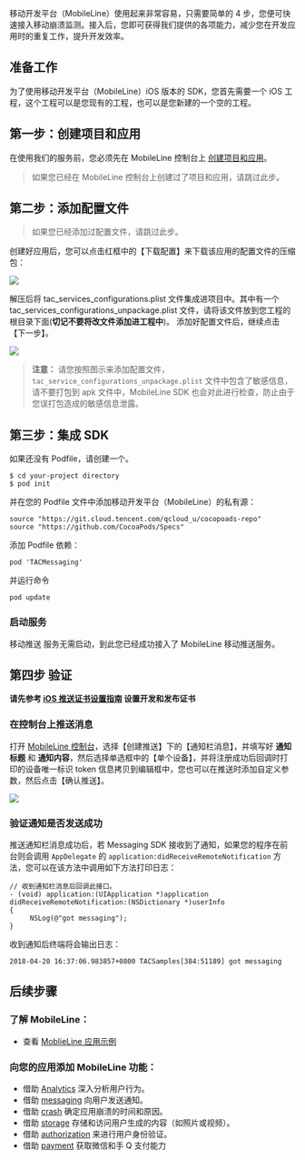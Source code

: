 移动开发平台（MobileLine）使用起来非常容易，只需要简单的 4 步，您便可快速接入移动崩溃监测。接入后，您即可获得我们提供的各项能力，减少您在开发应用时的重复工作，提升开发效率。

## 准备工作

为了使用移动开发平台（MobileLine）iOS 版本的 SDK，您首先需要一个 iOS 工程，这个工程可以是您现有的工程，也可以是您新建的一个空的工程。

## 第一步：创建项目和应用


在使用我们的服务前，您必须先在 MobileLine 控制台上 [创建项目和应用](https://cloud.tencent.com/document/product/666/15345)。

> 如果您已经在 MobileLine 控制台上创建过了项目和应用，请跳过此步。


## 第二步：添加配置文件

> 如果您已经添加过配置文件，请跳过此步。

创建好应用后，您可以点击红框中的【下载配置】来下载该应用的配置文件的压缩包：

![](https://ws2.sinaimg.cn/large/006tNc79gy1fq0pubol92j31kw093gnw.jpg)

解压后将 tac_services_configurations.plist 文件集成进项目中。其中有一个  tac_services_configurations_unpackage.plist 文件，请将该文件放到您工程的根目录下面(**切记不要将改文件添加进工程中**)。 添加好配置文件后，继续点击【下一步】。


![](https://ws1.sinaimg.cn/large/006tNc79gy1forbnw3ijyj31bi11wnch.jpg)

>**注意：**
>请您按照图示来添加配置文件，`tac_service_configurations_unpackage.plist` 文件中包含了敏感信息，请不要打包到 apk 文件中，MobileLine SDK 也会对此进行检查，防止由于您误打包造成的敏感信息泄露。



## 第三步：集成 SDK

如果还没有 Podfile，请创建一个。

~~~
$ cd your-project directory
$ pod init
~~~

并在您的 Podfile 文件中添加移动开发平台（MobileLine）的私有源：

~~~
source "https://git.cloud.tencent.com/qcloud_u/cocopoads-repo"
source "https://github.com/CocoaPods/Specs"
~~~

添加 Podfile 依赖：

```
pod 'TACMessaging'
```

并运行命令

~~~
pod update
~~~

### 启动服务

移动推送 服务无需启动，到此您已经成功接入了 MobileLine 移动推送服务。

## 第四步 验证

**请先参考 [iOS 推送证书设置指南](https://cloud.tencent.com/document/product/666/14860) 设置开发和发布证书**

### 在控制台上推送消息

打开 [MobileLine 控制台](https://console.cloud.tencent.com/tac)，选择【创建推送】下的【通知栏消息】，并填写好 **通知标题** 和 **通知内容**，然后选择单选框中的【单个设备】，并将注册成功后回调时打印的设备唯一标识 token 信息拷贝到编辑框中，您也可以在推送时添加自定义参数，然后点击【确认推送】。

![](https://ws3.sinaimg.cn/large/006tKfTcgy1fqmfgsejl4j31kw16uk69.jpg)

### 验证通知是否发送成功

推送通知栏消息成功后，若 Messaging SDK 接收到了通知，如果您的程序在前台则会调用 `AppDelegate` 的 `application:didReceiveRemoteNotification` 方法，您可以在该方法中调用如下方法打印日志：

```
// 收到通知栏消息后回调此接口。
- (void) application:(UIApplication *)application didReceiveRemoteNotification:(NSDictionary *)userInfo
{
     NSLog(@"got messaging");
}
```

收到通知后终端将会输出日志：

~~~
2018-04-20 16:37:06.983857+0800 TACSamples[384:51189] got messaging
~~~


## 后续步骤


### 了解 MobileLine：

- 查看 [MoblieLine 应用示例](https://github.com/tencentyun/qcloud-sdk-ios-samples/tree/master/MobileLineDemo)

### 向您的应用添加 MobileLine 功能：

- 借助 [Analytics](https://cloud.tencent.com/document/product/666/14822) 深入分析用户行为。
- 借助 [messaging](https://cloud.tencent.com/document/product/666/14826) 向用户发送通知。
- 借助 [crash](https://cloud.tencent.com/document/product/666/14824) 确定应用崩溃的时间和原因。
- 借助 [storage](https://cloud.tencent.com/document/product/666/14828) 存储和访问用户生成的内容（如照片或视频）。
- 借助 [authorization](https://cloud.tencent.com/document/product/666/14830) 来进行用户身份验证。
- 借助 [payment](https://cloud.tencent.com/document/product/666/14832) 获取微信和手 Q 支付能力

